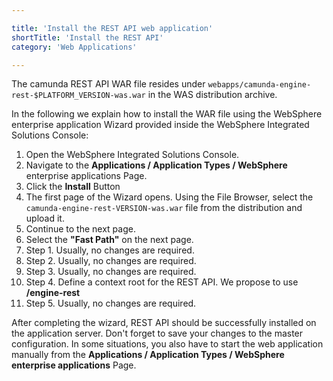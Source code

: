 ```yaml
---

title: 'Install the REST API web application'
shortTitle: 'Install the REST API'
category: 'Web Applications'

---
```


The camunda REST API WAR file resides under <code>webapps/camunda-engine-rest-$PLATFORM_VERSION-was.war</code> in the WAS distribution archive.

In the following we explain how to install the WAR file using the WebSphere enterprise application Wizard provided inside the WebSphere Integrated Solutions Console:

1.  Open the WebSphere Integrated Solutions Console.
2.  Navigate to the **Applications / Application Types / WebSphere** enterprise applications Page.
3.  Click the **Install** Button
4.  The first page of the Wizard opens. Using the File Browser, select the <code>camunda-engine-rest-VERSION-was.war</code> file from the distribution and upload it.
5.  Continue to the next page.
6.  Select the **"Fast Path"** on the next page.
7.  Step 1. Usually, no changes are required.
8.  Step 2. Usually, no changes are required.
9.  Step 3. Usually, no changes are required.
10. Step 4. Define a context root for the REST API. We propose to use **/engine-rest**
11. Step 5. Usually, no changes are required.

After completing the wizard, REST API should be successfully installed on the application server. Don't forget to save your changes to the master configuration.
In some situations, you also have to start the web application manually from the **Applications / Application Types / WebSphere enterprise applications** Page.